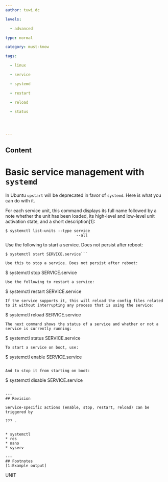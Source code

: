 ```yaml
---
author: tuwi.dc

levels:

  - advanced

type: normal

category: must-know

tags:

  - linux

  - service

  - systemd

  - restart

  - reload

  - status




---
```

## Content
# Basic service management with `systemd`

In Ubuntu `upstart` will be deprecated in favor of `systemd`. Here is what you can do with it.

For each service unit, this command displays its full name followed by a note whether the unit has been loaded, its high-level and low-level unit activation state, and a short description[1]:

```
$ systemctl list-units --type service
                               --all

```
Use the following to start a service. Does not persist after reboot:

``` 
$ systemctl start SERVICE.service```

Use this to stop a service. Does not persist after reboot:
```
$ systemctl stop SERVICE.service
```
Use the following to restart a service:

```
$ systemctl restart SERVICE.service
```
If the service supports it, this will reload the config files related to it without interrupting any process that is using the service:

```
$ systemctl reload SERVICE.service
```
The next command shows the status of a service and whether or not a service is currently running:

```
$ systemctl status SERVICE.service
```
To start a service on boot, use:
```
$ systemctl enable SERVICE.service
``` 

And to stop it from starting on boot:
```
$ systemctl disable SERVICE.service
```

---
## Revision

Service-specific actions (enable, stop, restart, reload) can be triggered by 

??? .


* systemctl
* res
* nano
* syserv

---
## Footnotes
[1:Example output]
```
UNIT
